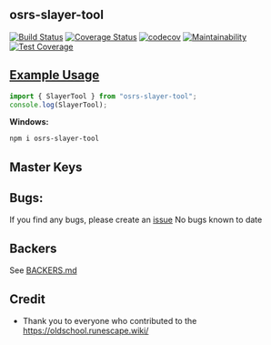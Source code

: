 ## osrs-slayer-tool

[![Build Status](https://travis-ci.org/cerniglj1/osrs-slayer-tool.svg?branch=master)](https://travis-ci.org/cerniglj1/osrs-slayer-tool) [![Coverage Status](https://coveralls.io/repos/github/cerniglj1/osrs-slayer-tool/badge.svg?branch=master)](https://coveralls.io/github/cerniglj1/osrs-slayer-tool?branch=master) [![codecov](https://codecov.io/gh/cerniglj1/osrs-slayer-tool/branch/master/graph/badge.svg)](https://codecov.io/gh/cerniglj1/osrs-slayer-tool) [![Maintainability](https://api.codeclimate.com/v1/badges/ae66200607a2c9dae991/maintainability)](https://codeclimate.com/github/cerniglj1/Slayer-Tool/maintainability) [![Test Coverage](https://api.codeclimate.com/v1/badges/ae66200607a2c9dae991/test_coverage)](https://codeclimate.com/github/cerniglj1/Slayer-Tool/test_coverage)

## [Example Usage](test_example.py)

```js
import { SlayerTool } from "osrs-slayer-tool";
console.log(SlayerTool);
```

**Windows:**

```bash
npm i osrs-slayer-tool
```

## Master Keys

## Bugs:

If you find any bugs, please create an [issue](https://github.com/cerniglj1/osrs-slayer-tool/issues)
No bugs known to date

## Backers

See [BACKERS.md](BACKERS.md)

## Credit

- Thank you to everyone who contributed to the https://oldschool.runescape.wiki/
